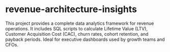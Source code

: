 # revenue-architecture-insights
 This project provides a complete data analytics framework for revenue operations. It includes SQL scripts to calculate Lifetime Value (LTV), Customer Acquisition Cost (CAC), churn rates, cohort retention, and payback periods. Ideal for executive dashboards used by growth teams and CFOs.
